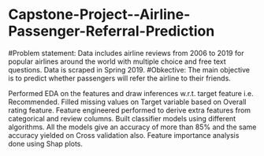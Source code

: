# Capstone-Project--Airline-Passenger-Referral-Prediction
#Problem statement: Data includes airline reviews from 2006 to 2019 for popular airlines around the world with multiple choice and free text questions. Data is scraped in Spring 2019. 
#Obkective: The main objective is to predict whether passengers will refer the airline to their friends.

Performed EDA on the features and draw inferences w.r.t. target feature i.e. Recommended. 
Filled missing values on Target variable based on Overall rating feature.
Feature engineered performed to derive extra features from categorical and review columns. 
Built classifier models using different algorithms.
All the models give an accuracy of more than 85% and the same accuracy yielded on Cross validation also. 
Feature importance analysis done using Shap plots.
